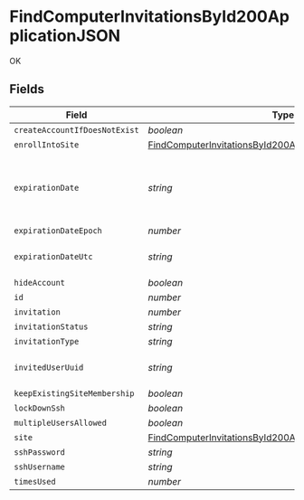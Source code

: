 # FindComputerInvitationsById200ApplicationJSON

OK


## Fields

| Field                                                                                                                                                 | Type                                                                                                                                                  | Required                                                                                                                                              | Description                                                                                                                                           | Example                                                                                                                                               |
| ----------------------------------------------------------------------------------------------------------------------------------------------------- | ----------------------------------------------------------------------------------------------------------------------------------------------------- | ----------------------------------------------------------------------------------------------------------------------------------------------------- | ----------------------------------------------------------------------------------------------------------------------------------------------------- | ----------------------------------------------------------------------------------------------------------------------------------------------------- |
| `createAccountIfDoesNotExist`                                                                                                                         | *boolean*                                                                                                                                             | :heavy_minus_sign:                                                                                                                                    | N/A                                                                                                                                                   |                                                                                                                                                       |
| `enrollIntoSite`                                                                                                                                      | [FindComputerInvitationsById200ApplicationJSONEnrollIntoSite](../../models/operations/findcomputerinvitationsbyid200applicationjsonenrollintosite.md) | :heavy_minus_sign:                                                                                                                                    | N/A                                                                                                                                                   |                                                                                                                                                       |
| `expirationDate`                                                                                                                                      | *string*                                                                                                                                              | :heavy_minus_sign:                                                                                                                                    | Use 'Unlimited' to specify no expiration date                                                                                                         | 2012-05-07 11:13:35                                                                                                                                   |
| `expirationDateEpoch`                                                                                                                                 | *number*                                                                                                                                              | :heavy_minus_sign:                                                                                                                                    | N/A                                                                                                                                                   | 1336407215609                                                                                                                                         |
| `expirationDateUtc`                                                                                                                                   | *string*                                                                                                                                              | :heavy_minus_sign:                                                                                                                                    | N/A                                                                                                                                                   | 2012-05-07T11:13:35.609-0500                                                                                                                          |
| `hideAccount`                                                                                                                                         | *boolean*                                                                                                                                             | :heavy_minus_sign:                                                                                                                                    | N/A                                                                                                                                                   |                                                                                                                                                       |
| `id`                                                                                                                                                  | *number*                                                                                                                                              | :heavy_minus_sign:                                                                                                                                    | N/A                                                                                                                                                   | 1                                                                                                                                                     |
| `invitation`                                                                                                                                          | *number*                                                                                                                                              | :heavy_minus_sign:                                                                                                                                    | N/A                                                                                                                                                   |                                                                                                                                                       |
| `invitationStatus`                                                                                                                                    | *string*                                                                                                                                              | :heavy_minus_sign:                                                                                                                                    | N/A                                                                                                                                                   | INVITATION_EXPIRED                                                                                                                                    |
| `invitationType`                                                                                                                                      | *string*                                                                                                                                              | :heavy_minus_sign:                                                                                                                                    | N/A                                                                                                                                                   | USER_INITATIED_EMAIL                                                                                                                                  |
| `invitedUserUuid`                                                                                                                                     | *string*                                                                                                                                              | :heavy_minus_sign:                                                                                                                                    | N/A                                                                                                                                                   | B87E9AA8-C3DE-4034-821E-1B7D51FD4956                                                                                                                  |
| `keepExistingSiteMembership`                                                                                                                          | *boolean*                                                                                                                                             | :heavy_minus_sign:                                                                                                                                    | N/A                                                                                                                                                   |                                                                                                                                                       |
| `lockDownSsh`                                                                                                                                         | *boolean*                                                                                                                                             | :heavy_minus_sign:                                                                                                                                    | N/A                                                                                                                                                   |                                                                                                                                                       |
| `multipleUsersAllowed`                                                                                                                                | *boolean*                                                                                                                                             | :heavy_minus_sign:                                                                                                                                    | N/A                                                                                                                                                   |                                                                                                                                                       |
| `site`                                                                                                                                                | [FindComputerInvitationsById200ApplicationJSONSite](../../models/operations/findcomputerinvitationsbyid200applicationjsonsite.md)                     | :heavy_minus_sign:                                                                                                                                    | N/A                                                                                                                                                   |                                                                                                                                                       |
| `sshPassword`                                                                                                                                         | *string*                                                                                                                                              | :heavy_minus_sign:                                                                                                                                    | N/A                                                                                                                                                   | accountpassword                                                                                                                                       |
| `sshUsername`                                                                                                                                         | *string*                                                                                                                                              | :heavy_minus_sign:                                                                                                                                    | N/A                                                                                                                                                   | jamfadmin                                                                                                                                             |
| `timesUsed`                                                                                                                                           | *number*                                                                                                                                              | :heavy_minus_sign:                                                                                                                                    | N/A                                                                                                                                                   | 0                                                                                                                                                     |